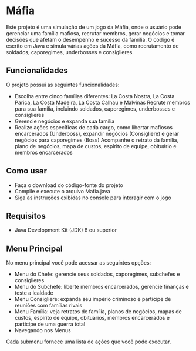 # Máfia
Este projeto é uma simulação de um jogo da Máfia, onde o usuário pode gerenciar uma família mafiosa, recrutar membros, gerar negócios e tomar decisões que afetam o desempenho e sucesso da família. O código é escrito em Java e simula várias ações da Máfia, como recrutamento de soldados, caporegimes, underbosses e consiglieres.

## Funcionalidades
O projeto possui as seguintes funcionalidades:

- Escolha entre cinco famílias diferentes: La Costa Nostra, La Costa Parica, La Costa Madeira, La Costa Calhau e Malvinas
Recrute membros para sua família, incluindo soldados, caporegimes, underbosses e consiglieres
- Gerencie negócios e expanda sua família
- Realize ações específicas de cada cargo, como libertar mafiosos encarcerados (Underboss), expandir negócios (Consigliere) e gerar negócios para caporegimes (Boss)
Acompanhe o retrato da família, plano de negócios, mapa de custos, espírito de equipe, obituário e membros encarcerados

## Como usar
- Faça o download do código-fonte do projeto
- Compile e execute o arquivo Mafia.java
- Siga as instruções exibidas no console para interagir com o jogo
## Requisitos
- Java Development Kit (JDK) 8 ou superior

## Menu Principal
No menu principal você pode acessar as seguintes opções:

- Menu do Chefe: gerencie seus soldados, caporegimes, subchefes e consiglieres
- Menu do Subchefe: liberte membros encarcerados, gerencie finanças e teste a lealdade
- Menu Consigliere: expanda seu império criminoso e participe de reuniões com famílias rivais
- Menu Família: veja retratos de família, planos de negócios, mapas de custos, espírito de equipe, obituários, membros encarcerados e participe de uma guerra total
- Navegando nos Menus

Cada submenu fornece uma lista de ações que você pode executar.